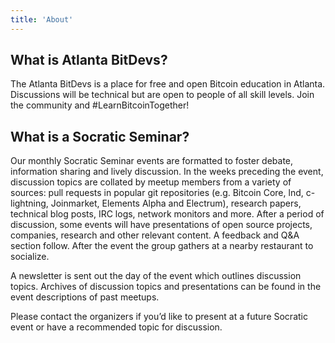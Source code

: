 ```yaml
---
title: 'About'
---
```


## What is Atlanta BitDevs?

The Atlanta BitDevs is a place for free and open Bitcoin education in Atlanta. Discussions will be technical but are open to people of all skill levels. Join the community and #LearnBitcoinTogether!

## What is a Socratic Seminar?

Our monthly Socratic Seminar events are formatted to foster debate, information sharing and lively discussion. In the weeks preceding the event, discussion topics are collated by meetup members from a variety of sources: pull requests in popular git repositories (e.g. Bitcoin Core, lnd, c-lightning, Joinmarket, Elements Alpha and Electrum), research papers, technical blog posts, IRC logs, network monitors and more. After a period of discussion, some events will have presentations of open source projects, companies, research and other relevant content. A feedback and Q&A section follow. After the event the group gathers at a nearby restaurant to socialize.

A newsletter is sent out the day of the event which outlines discussion topics. Archives of discussion topics and presentations can be found in the event descriptions of past meetups.

Please contact the organizers if you’d like to present at a future Socratic event or have a recommended topic for discussion.
